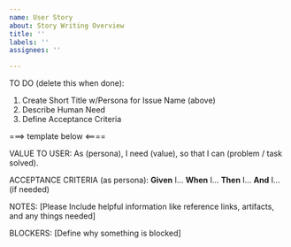 ```yaml
---
name: User Story
about: Story Writing Overview
title: ''
labels: ''
assignees: ''

---
```


TO DO (delete this when done): 
1. Create Short Title w/Persona for Issue Name (above)
2. Describe Human Need
3. Define Acceptance Criteria

===> template below <====

VALUE TO USER:
As (persona), I need (value), so that I can (problem / task solved).

ACCEPTANCE CRITERIA (as persona):
**Given** I...
**When** I... 
**Then** I...
**And** I... (if needed)

NOTES:
[Please Include helpful information like reference links, artifacts, and any things needed]

BLOCKERS:
[Define why something is blocked]
